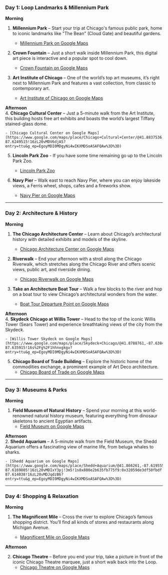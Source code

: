 ### **Day 1: Loop Landmarks & Millennium Park**

**Morning**

1. **Millennium Park** – Start your trip at Chicago's famous public park, home to iconic landmarks like "The Bean" (Cloud Gate) and beautiful gardens.

   - [Millennium Park on Google Maps](https://www.google.com/maps/place/Millennium+Park/@41.8825523,-87.6274223,17z/data=!3m1!4b1!4m6!3m5!1s0x880e2ca68a4f9c03:0x44182cdcb5a91004!8m2!3d41.8825524!4d-87.6225514!16zL20vMDNkXzdy?entry=ttu&g_ep=EgoyMDI0MDgyNi4wIKXMDSoASAFQAw%3D%3D)

2. **Crown Fountain** – Just a short walk inside Millennium Park, this digital art piece is interactive and a popular spot to cool down.

   - [Crown Fountain on Google Maps](https://www.google.com/maps/place/Crown+Fountain/@41.8812563,-87.6262967,17z/data=!3m1!4b1!4m6!3m5!1s0x880e2ca42102c429:0xa4fb94c48b035431!8m2!3d41.8812563!4d-87.6237218!16s%2Fm%2F02rqqyv?entry=ttu&g_ep=EgoyMDI0MDgyNi4wIKXMDSoASAFQAw%3D%3D)

3. **Art Institute of Chicago** – One of the world’s top art museums, it’s right next to Millennium Park and features a vast collection, from classic to contemporary art.
   - [Art Institute of Chicago on Google Maps](https://www.google.com/maps/place/The+Art+Institute+of+Chicago/@41.8796031,-87.6249253,17z/data=!3m1!4b1!4m6!3m5!1s0x880e2ca3e2d94695:0x4829f3cc9ca2d0de!8m2!3d41.8796031!4d-87.6223504!16s%2Fm%2F027hqc_?entry=ttu&g_ep=EgoyMDI0MDgyNi4wIKXMDSoASAFQAw%3D%3D)

**Afternoon**  
4. **Chicago Cultural Center** – Just a 5-minute walk from the Art Institute, this building hosts free art exhibits and boasts the world’s largest Tiffany stained-glass dome.

    - [Chicago Cultural Center on Google Maps](https://www.google.com/maps/place/Chicago+Cultural+Center/@41.8837536,-87.6275264,17z/data=!3m1!4b1!4m6!3m5!1s0x880e2ca5b948341f:0x32cea0c47409f03f!8m2!3d41.8837536!4d-87.6249515!16zL20vMDV6djA5?entry=ttu&g_ep=EgoyMDI0MDgyNi4wIKXMDSoASAFQAw%3D%3D)

5. **Lincoln Park Zoo** - If you have some time remaining go up to the Lincoln Park Zoo.

   - [Lincoln Park Zoo](https://www.google.com/maps/place/Lincoln+Park+Zoo/@41.9221804,-87.6346356,17.75z/data=!4m14!1m7!3m6!1s0x880fd30071b70927:0xb56b9698c974aa02!2sZoo+parking!8m2!3d41.9252713!4d-87.6333676!16s%2Fg%2F11w3gqf5zg!3m5!1s0x880fd36b093a9a07:0x940cc06f90294db!8m2!3d41.921703!4d-87.6336403!16s%2Fm%2F025v4fb?entry=ttu&g_ep=EgoyMDI0MDgyNi4wIKXMDSoASAFQAw%3D%3D)

6. **Navy Pier** – Walk east to reach Navy Pier, where you can enjoy lakeside views, a Ferris wheel, shops, cafes and a fireworks show.

   - [Navy Pier on Google Maps](https://www.google.com/maps/place/Navy+Pier/@41.8949461,-87.6290978,15.75z/data=!3m1!5s0x880e2b4ba5b33581:0x1fc721b72d7b73c4!4m14!1m7!3m6!1s0x880fd30071b70927:0xb56b9698c974aa02!2sZoo+parking!8m2!3d41.9252713!4d-87.6333676!16s%2Fg%2F11w3gqf5zg!3m5!1s0x880e2b4d91f12edb:0xd0acdb96b088a4dc!8m2!3d41.8918633!4d-87.6050944!16zL20vMGM3bG4?entry=ttu&g_ep=EgoyMDI0MDgyNi4wIKXMDSoASAFQAw%3D%3D)

---

### **Day 2: Architecture & History**

**Morning**

1. **The Chicago Architecture Center** – Learn about Chicago’s architectural history with detailed exhibits and models of the skyline.

   - [Chicago Architecture Center on Google Maps](https://www.google.com/maps/place/Chicago+Architecture+Center/@41.8880144,-87.6261223,17z/data=!3m1!4b1!4m6!3m5!1s0x880e2ca3b888695d:0x9343105d14c3dc53!8m2!3d41.8880144!4d-87.6235474!16s%2Fm%2F026yk42?entry=ttu&g_ep=EgoyMDI0MDgyNi4wIKXMDSoASAFQAw%3D%3D)

2. **Riverwalk** – End your afternoon with a stroll along the Chicago Riverwalk, which stretches along the Chicago River and offers scenic views, public art, and riverside dining.

   - [Chicago Riverwalk on Google Maps](https://www.google.com/maps/place/The+Boardwalk+%7C+Riverwalk/@41.8867422,-87.6388023,17z/data=!3m1!4b1!4m6!3m5!1s0x880e2cb799de8361:0xed7dee000879f27!8m2!3d41.8867422!4d-87.6362274!16s%2Fg%2F11g8vmv_7b?entry=ttu&g_ep=EgoyMDI0MDgyNi4wIKXMDSoASAFQAw%3D%3D)

3. **Take an Architecture Boat Tour** – Walk a few blocks to the river and hop on a boat tour to view Chicago’s architectural wonders from the water.
   - [Boat Tour Departure Point on Google Maps](https://www.google.com/maps/place/Wendella+Tours+%26+Cruises/@41.8881383,-87.6246129,18.5z/data=!3m1!5s0x880e2caec4d411df:0x8dc3c2c12ee669f7!4m14!1m7!3m6!1s0x880e2ca3b888695d:0x9343105d14c3dc53!2sChicago+Architecture+Center!8m2!3d41.8880144!4d-87.6235474!16s%2Fm%2F026yk42!3m5!1s0x880e2caebdbae43b:0x94ac35ee21e943c!8m2!3d41.8892107!4d-87.6244245!16s%2Fg%2F12lrfhx2g?entry=ttu&g_ep=EgoyMDI0MDgyNi4wIKXMDSoASAFQAw%3D%3D)

**Afternoon**  
4. **Skydeck Chicago at Willis Tower** – Head to the top of the iconic Willis Tower (Sears Tower) and experience breathtaking views of the city from the Skydeck.

    - [Willis Tower Skydeck on Google Maps](https://www.google.com/maps/place/Skydeck+Chicago/@41.8788761,-87.6384899,17z/data=!3m2!4b1!5s0x880e2cb9ef33ea47:0x488801c0e065a0e!4m6!3m5!1s0x880e2cbee269fbbb:0xcf09307f0945d4fd!8m2!3d41.8788761!4d-87.635915!16s%2Fg%2F1hhnxgkgv?entry=ttu&g_ep=EgoyMDI0MDgyNi4wIKXMDSoASAFQAw%3D%3D)

5. **Chicago Board of Trade Building** – Explore the historic home of the commodities exchange, a prominent example of Art Deco architecture.
   - [Chicago Board of Trade on Google Maps](https://www.google.com/maps/place/Chicago+Board+of+Trade+Building/@41.8774454,-87.6336754,17z/data=!3m2!4b1!5s0x880fd24042390293:0x3b69feed3bdf180!4m6!3m5!1s0x880e2cbc356277c5:0xfe6b941a442ed40f!8m2!3d41.8774454!4d-87.6318547!16s%2Fm%2F02pm2x1?entry=ttu&g_ep=EgoyMDI0MDgyNi4wIKXMDSoASAFQAw%3D%3D)

---

### **Day 3: Museums & Parks**

**Morning**

1. **Field Museum of Natural History** – Spend your morning at this world-renowned natural history museum, featuring everything from dinosaur skeletons to ancient Egyptian artifacts.
   - [Field Museum on Google Maps](https://www.google.com/maps/place/Field+Museum/@41.866261,-87.6195554,17z/data=!3m1!4b1!4m6!3m5!1s0x880e2b7d33304057:0xb51220475f7ec7da!8m2!3d41.866261!4d-87.6169805!16zL20vMDIxY3pj?entry=ttu&g_ep=EgoyMDI0MDgyNi4wIKXMDSoASAFQAw%3D%3D)

**Afternoon**  
2. **Shedd Aquarium** – A 5-minute walk from the Field Museum, the Shedd Aquarium offers a fascinating view of marine life, from beluga whales to sharks.

    - [Shedd Aquarium on Google Maps](https://www.google.com/maps/place/Shedd+Aquarium/@41.866261,-87.6195554,17z/data=!3m1!5s0x880e2b637f0dfc79:0xf2dd92cafc3aeb65!4m14!1m7!3m6!1s0x880e2b7d33304057:0xb51220475f7ec7da!2sField+Museum!8m2!3d41.866261!4d-87.6169805!16zL20vMDIxY3pj!3m5!1s0x880e2b635fb775f9:0x32059de3df50fbdf!8m2!3d41.8675726!4d-87.614038!16zL20vMDJqdzB6?entry=ttu&g_ep=EgoyMDI0MDgyNi4wIKXMDSoASAFQAw%3D%3D)

---

### **Day 4: Shopping & Relaxation**

**Morning**

1. **The Magnificent Mile** – Cross the river to explore Chicago’s famous shopping district. You’ll find all kinds of stores and restaurants along Michigan Avenue.

   - [Magnificent Mile on Google Maps](https://www.google.com/maps/place/Magnificent+Mile,+Chicago,+IL+60611,+USA/@41.8948289,-87.6293671,16z/data=!3m1!4b1!4m6!3m5!1s0x880fd356c8a1e8af:0xbe8a96546a9e59f3!8m2!3d41.894809!4d-87.6242142!16s%2Fm%2F02p4f0h?entry=ttu&g_ep=EgoyMDI0MDgyNi4wIKXMDSoASAFQAw%3D%3D)

**Afternoon**

2. **Chicago Theatre** – Before you end your trip, take a picture in front of the iconic Chicago Theatre marquee, just a short walk back into the Loop.
   - [Chicago Theatre on Google Maps](https://www.google.com/maps/place/The+Chicago+Theatre/@41.8855132,-87.6301605,17z/data=!3m2!4b1!5s0x880e2caff5b5f2df:0x53071d100bfb5e14!4m6!3m5!1s0x880e2ca55810a493:0x4700ddf60fcbfad6!8m2!3d41.8855132!4d-87.6275856!16zL20vMDhjcnQ0?entry=ttu&g_ep=EgoyMDI0MDgyNi4wIKXMDSoASAFQAw%3D%3D)

